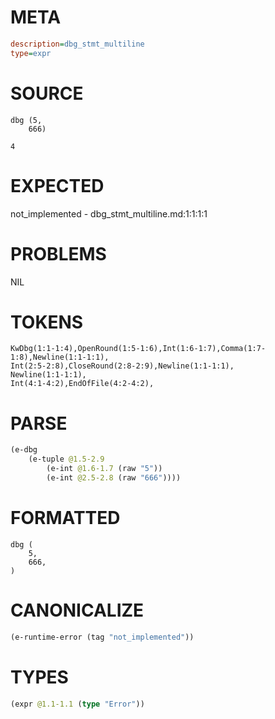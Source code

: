 # META
~~~ini
description=dbg_stmt_multiline
type=expr
~~~
# SOURCE
~~~roc
dbg (5,
    666)

4
~~~
# EXPECTED
not_implemented - dbg_stmt_multiline.md:1:1:1:1
# PROBLEMS
NIL
# TOKENS
~~~zig
KwDbg(1:1-1:4),OpenRound(1:5-1:6),Int(1:6-1:7),Comma(1:7-1:8),Newline(1:1-1:1),
Int(2:5-2:8),CloseRound(2:8-2:9),Newline(1:1-1:1),
Newline(1:1-1:1),
Int(4:1-4:2),EndOfFile(4:2-4:2),
~~~
# PARSE
~~~clojure
(e-dbg
	(e-tuple @1.5-2.9
		(e-int @1.6-1.7 (raw "5"))
		(e-int @2.5-2.8 (raw "666"))))
~~~
# FORMATTED
~~~roc
dbg (
	5,
	666,
)
~~~
# CANONICALIZE
~~~clojure
(e-runtime-error (tag "not_implemented"))
~~~
# TYPES
~~~clojure
(expr @1.1-1.1 (type "Error"))
~~~
